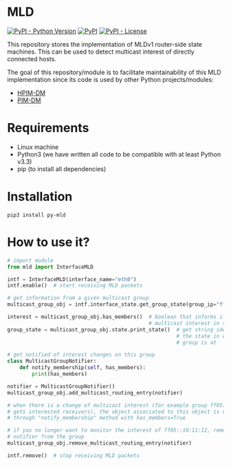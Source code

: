 # MLD

[![PyPI - Python Version](https://img.shields.io/pypi/pyversions/py-mld)](https://pypi.org/project/py-mld/)
[![PyPI](https://img.shields.io/pypi/v/py-mld)](https://pypi.org/project/py-mld/)
[![PyPI - License](https://img.shields.io/pypi/l/py-mld)](https://github.com/pedrofran12/py-mld/blob/master/LICENSE)

This repository stores the implementation of MLDv1 router-side state machines. This can be used to detect multicast interest of directly connected hosts.

The goal of this repository/module is to facilitate maintainability of this MLD implementation since its code is used by other Python projects/modules:

- [HPIM-DM](https://github.com/pedrofran12/hpim_dm)
- [PIM-DM](https://github.com/pedrofran12/pim_dm)


# Requirements

 - Linux machine
 - Python3 (we have written all code to be compatible with at least Python v3.3)
 - pip (to install all dependencies)


# Installation

  ```
  pip3 install py-mld
  ```

# How to use it?

```python
# import module
from mld import InterfaceMLD

intf = InterfaceMLD(interface_name="eth0")
intf.enable()  # start receiving MLD packets

# get information from a given multicast group
multicast_group_obj = intf.interface_state.get_group_state(group_ip="ff05:10:11:12")

interest = multicast_group_obj.has_members()  # boolean that informs if there is
                                              # multicast interest in this group
group_state = multicast_group_obj.state.print_state()  # get string identifying
                                                       # the state in which this
                                                       # group is at

# get notified of interest changes on this group
class MulticastGroupNotifier:
    def notify_membership(self, has_members):
        print(has_members)

notifier = MulticastGroupNotifier()
multicast_group_obj.add_multicast_routing_entry(notifier)

# when there is a change of multicast interest (for example group ff05::10:11:12
# gets interested receivers), the object associated to this object is notified
# through "notify_membership" method with has_members=True

# if you no longer want to monitor the interest of ff05::10:11:12, remove the
# notifier from the group
multicast_group_obj.remove_multicast_routing_entry(notifier)

intf.remove()  # stop receiving MLD packets
```
